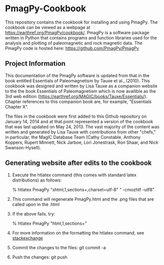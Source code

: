 PmagPy-Cookbook
===============

This repository contains the cookbook for installing and using PmagPy. The cookbook can be viewed as a webpage at https://earthref.org/PmagPy/cookbook/. PmagPy is a software package written in Python that contains programs and function libraries used for the analysis and plotting of paleomagnetic and rock magnetic data. The PmagPy code is hosted here: https://github.com/PmagPy/PmagPy

Project Information
---------------

This documentation of the PmagPy software is updated from that in the book entitled Essentials of Paleomagnetism by Tauxe et al., (2010). This cookbook was designed and written by Lisa Tauxe as a companion website to the the book Essentials of Paleomagnetism which is now availible as the 3rd web edition (https://earthref.org/MAGIC/books/Tauxe/Essentials/). Chapter references to this companion book are, for example, “Essentials Chapter X”.

The files in the cookbook were first added to this Github repository on January 14, 2014 and at that point represented a version of the cookbook that was last updated on May 24, 2013. The vast majority of the content was written and generated by Lisa Tauxe with contributions from other "chefs," in particular, the MagIC Database Team (Cathy Constable, Anthony Koppers, Rupert Minnett, Nick Jarboe, Lori Jonestrask, Ron Shaar, and Nick Swanson-Hysell).

Generating website after edits to the cookbook
---------------
1) Execute the htlatex command (this comes with standard latex distributions) as follows:

    % htlatex PmagPy "xhtml,1,sections+,charset=utf-8" " -cmozhtf -utf8"

2) This command will regenerate PmagPy.html and the .png files that are called upon in the .html

3) If the above fails, try:

    % htlatex PmagPy "html,1,sections+"

4) For more information on the formatting the htlatex command, see [stackexchange](https://tex.stackexchange.com/questions/423928/htlatex-combining-multiple-command-line-options)

5) Commit the changes to the files: git commit -a

6) Push the changes: git push 
